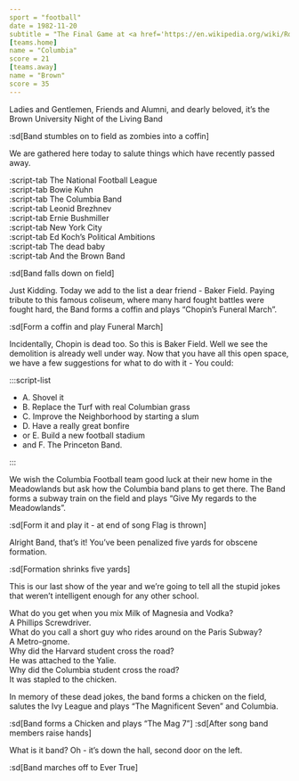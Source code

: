```yaml
---
sport = "football"
date = 1982-11-20
subtitle = "The Final Game at <a href='https://en.wikipedia.org/wiki/Robert_K._Kraft_Field_at_Lawrence_A._Wien_Stadium#Baker_Athletics_Complex_history'>Baker Field</a>"
[teams.home]
name = "Columbia"
score = 21
[teams.away]
name = "Brown"
score = 35
---
```


Ladies and Gentlemen, Friends and Alumni, and dearly beloved, it’s the Brown University Night of the Living Band

:sd[Band stumbles on to field as zombies into a coffin]

We are gathered here today to salute things which have recently passed away.

:script-tab The National Football League\
:script-tab Bowie Kuhn\
:script-tab The Columbia Band\
:script-tab Leonid Brezhnev\
:script-tab Ernie Bushmiller\
:script-tab New York City\
:script-tab Ed Koch’s Political Ambitions\
:script-tab The dead baby\
:script-tab And the Brown Band

:sd[Band falls down on field]

Just Kidding. Today we add to the list a dear friend - Baker Field. Paying tribute to this famous coliseum, where many hard fought battles were fought hard, the Band forms a coffin and plays “Chopin’s Funeral March”.

:sd[Form a coffin and play Funeral March]

Incidentally, Chopin is dead too. So this is Baker Field. Well we see the demolition is already well under way. Now that you have all this open space, we have a few suggestions for what to do with it - You could:

:::script-list

- A. Shovel it
- B. Replace the Turf with real Columbian grass
- C. Improve the Neighborhood by starting a slum
- D. Have a really great bonfire
- or E. Build a new football stadium
- and F. The Princeton Band.

:::

We wish the Columbia Football team good luck at their new home in the Meadowlands but ask how the Columbia band plans to get there. The Band forms a subway train on the field and plays “Give My regards to the Meadowlands”.

:sd[Form it and play it - at end of song Flag is thrown]

Alright Band, that’s it! You’ve been penalized five yards for obscene formation.

:sd[Formation shrinks five yards]

This is our last show of the year and we’re going to tell all the stupid jokes that weren’t intelligent enough for any other school.

What do you get when you mix Milk of Magnesia and Vodka?\
A Phillips Screwdriver.\
What do you call a short guy who rides around on the Paris Subway?\
A Metro-gnome.\
Why did the Harvard student cross the road?\
He was attached to the Yalie.\
Why did the Columbia student cross the road?\
It was stapled to the chicken.

In memory of these dead jokes, the band forms a chicken on the field, salutes the Ivy League and plays “The Magnificent Seven” and Columbia.

:sd[Band forms a Chicken and plays “The Mag 7”] :sd[After song band members raise hands]

What is it band? Oh - it’s down the hall, second door on the left.

:sd[Band marches off to Ever True]
